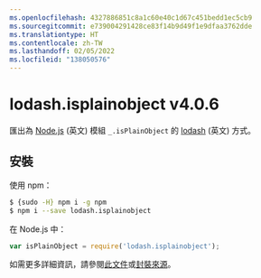 ```yaml
---
ms.openlocfilehash: 4327886851c8a1c60e40c1d67c451bedd1ec5cb9
ms.sourcegitcommit: e739004291428ce83f14b9d49f1e9dfaa3762dde
ms.translationtype: HT
ms.contentlocale: zh-TW
ms.lasthandoff: 02/05/2022
ms.locfileid: "138050576"
---
```

# <a name="lodashisplainobject-v406"></a>lodash.isplainobject v4.0.6

匯出為 [Node.js](https://nodejs.org/) (英文) 模組 `_.isPlainObject` 的 [lodash](https://lodash.com/) (英文) 方式。

## <a name="installation"></a>安裝

使用 npm：
```bash
$ {sudo -H} npm i -g npm
$ npm i --save lodash.isplainobject
```

在 Node.js 中：
```js
var isPlainObject = require('lodash.isplainobject');
```

如需更多詳細資訊，請參閱[此文件](https://lodash.com/docs#isPlainObject)或[封裝來源](https://github.com/lodash/lodash/blob/4.0.6-npm-packages/lodash.isplainobject)。
